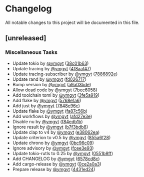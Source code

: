 # Changelog

All notable changes to this project will be documented in this file.

## [unreleased]

### Miscellaneous Tasks

- Update tokio by [@ymgyt](https://github.com/ymgyt) ([38c01b63](https://github.com/ymgyt/syndicationd/commit/38c01b6329d2aab651fd1fbb64ae7078f8eacbe9))
- Update tracing by [@ymgyt](https://github.com/ymgyt) ([4f8aaf47](https://github.com/ymgyt/syndicationd/commit/4f8aaf47de9682335cf1949424ecb85e405f693e))
- Update tracing-subscriber by [@ymgyt](https://github.com/ymgyt) ([7886892e](https://github.com/ymgyt/syndicationd/commit/7886892ea50ad61ca17b273ee94f0d14b826f02c))
- Update rand by [@ymgyt](https://github.com/ymgyt) ([fd026717](https://github.com/ymgyt/syndicationd/commit/fd026717b52bae98f2fdfcfe3b83bac52e4cab99))
- Bump version by [@ymgyt](https://github.com/ymgyt) ([a9a03bde](https://github.com/ymgyt/syndicationd/commit/a9a03bdee719a84ee0f952f25d734c9622b8b90b))
- Allow dead code by [@ymgyt](https://github.com/ymgyt) ([7bec6058](https://github.com/ymgyt/syndicationd/commit/7bec6058613eeabc9fc816516eed4ebf0628c57e))
- Add toolchain toml by [@ymgyt](https://github.com/ymgyt) ([3fe5a919](https://github.com/ymgyt/syndicationd/commit/3fe5a919fec26803010aef7e5916b1150411752b))
- Add flake by [@ymgyt](https://github.com/ymgyt) ([5768e1a6](https://github.com/ymgyt/syndicationd/commit/5768e1a6b178afec41df33d089cb193f947a3a98))
- Add just by [@ymgyt](https://github.com/ymgyt) ([7848e96c](https://github.com/ymgyt/syndicationd/commit/7848e96c7cf042e85519d858ac132284654dfafc))
- Update flake by [@ymgyt](https://github.com/ymgyt) ([fa87c56b](https://github.com/ymgyt/syndicationd/commit/fa87c56b421d87ae1ffefd7e88038ea496de1805))
- Add workflows by [@ymgyt](https://github.com/ymgyt) ([afd27e3e](https://github.com/ymgyt/syndicationd/commit/afd27e3eef69eaa28af64c17f01b62568bf2104e))
- Disable nu by [@ymgyt](https://github.com/ymgyt) ([f84edb1b](https://github.com/ymgyt/syndicationd/commit/f84edb1b96ac59d5aa53a375144a3aa4782a1356))
- Ignore result by [@ymgyt](https://github.com/ymgyt) ([b7f3bdb8](https://github.com/ymgyt/syndicationd/commit/b7f3bdb808bf4f146f00305155c74d59b43c2644))
- Update clap to v4 by [@ymgyt](https://github.com/ymgyt) ([e38062ea](https://github.com/ymgyt/syndicationd/commit/e38062eadc19dac6c8935863e541122328fcf556))
- Update criterion to v0.5 by [@ymgyt](https://github.com/ymgyt) ([855a6f28](https://github.com/ymgyt/syndicationd/commit/855a6f28a643c680c71f7e788a3fc9bf49439db3))
- Update chrono by [@ymgyt](https://github.com/ymgyt) ([0bc96c09](https://github.com/ymgyt/syndicationd/commit/0bc96c09f060d51e1999cff061d0d8714bd20d52))
- Ignore advisory by [@ymgyt](https://github.com/ymgyt) ([fcee3e93](https://github.com/ymgyt/syndicationd/commit/fcee3e93cfeece806c633e82e495cab550f4149c))
- Update tokio-rutls to 0.25 by [@ymgyt](https://github.com/ymgyt) ([0551b8ff](https://github.com/ymgyt/syndicationd/commit/0551b8ff353788c636783005fe42d5a8fab09122))
- Add CHANGELOG by [@ymgyt](https://github.com/ymgyt) ([6578cd8c](https://github.com/ymgyt/syndicationd/commit/6578cd8c563b81dee794ab20832deb5e5c85903d))
- Add cargo-release by [@ymgyt](https://github.com/ymgyt) ([0ce2a0a3](https://github.com/ymgyt/syndicationd/commit/0ce2a0a3bb23e289c22f14d7289ee8ed81d7a073))
- Prepare release by [@ymgyt](https://github.com/ymgyt) ([4431ed24](https://github.com/ymgyt/syndicationd/commit/4431ed24980d0762c75a409a73e079536603c8eb))

<!-- generated by git-cliff -->
